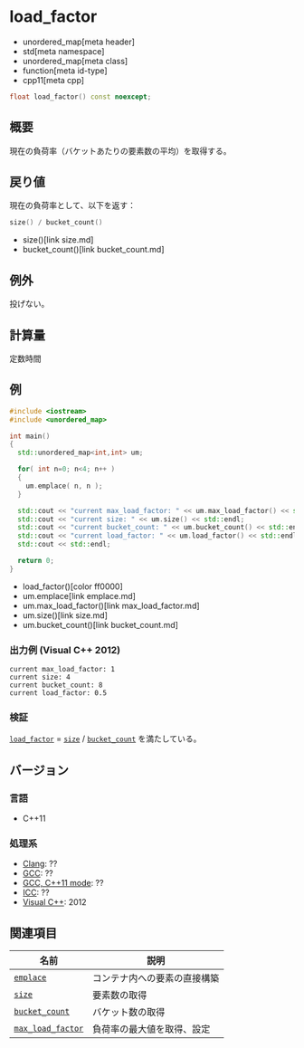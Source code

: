 # load_factor
* unordered_map[meta header]
* std[meta namespace]
* unordered_map[meta class]
* function[meta id-type]
* cpp11[meta cpp]

```cpp
float load_factor() const noexcept;
```

## 概要
現在の負荷率（バケットあたりの要素数の平均）を取得する。

## 戻り値
現在の負荷率として、以下を返す：

```cpp
size() / bucket_count()
```
* size()[link size.md]
* bucket_count()[link bucket_count.md]

## 例外
投げない。


## 計算量
定数時間


## 例
```cpp example
#include <iostream>
#include <unordered_map>

int main()
{
  std::unordered_map<int,int> um;

  for( int n=0; n<4; n++ )
  {
    um.emplace( n, n );
  }

  std::cout << "current max_load_factor: " << um.max_load_factor() << std::endl;
  std::cout << "current size: " << um.size() << std::endl;
  std::cout << "current bucket_count: " << um.bucket_count() << std::endl;
  std::cout << "current load_factor: " << um.load_factor() << std::endl; // (size / bucket_count)
  std::cout << std::endl;

  return 0;
}
```
* load_factor()[color ff0000]
* um.emplace[link emplace.md]
* um.max_load_factor()[link max_load_factor.md]
* um.size()[link size.md]
* um.bucket_count()[link bucket_count.md]

### 出力例 (Visual C++ 2012)
```
current max_load_factor: 1
current size: 4
current bucket_count: 8
current load_factor: 0.5
```

### 検証
[`load_factor`](load_factor.md) = [`size`](size.md) / [`bucket_count`](bucket_count.md) を満たしている。


## バージョン
### 言語
- C++11

### 処理系
- [Clang](/implementation.md#clang): ??
- [GCC](/implementation.md#gcc): ??
- [GCC, C++11 mode](/implementation.md#gcc): ??
- [ICC](/implementation.md#icc): ??
- [Visual C++](/implementation.md#visual_cpp): 2012

## 関連項目

| 名前 | 説明 |
|---------------------------------------------------------------------------------------------|-----------------------|
| [`emplace`](emplace.md) | コンテナ内への要素の直接構築 |
| [`size`](size.md) | 要素数の取得 |
| [`bucket_count`](bucket_count.md) | バケット数の取得 |
| [`max_load_factor`](max_load_factor.md) | 負荷率の最大値を取得、設定 |


